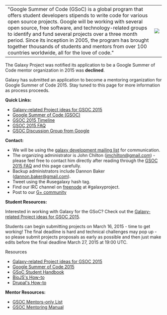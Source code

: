 <table>
  <tr>
    <td> "Google Summer of Code (GSoC) is a global program that offers student developers stipends to write code for various open source projects. Google will be working with several open source, free software, and technology-related groups to identify and fund several projects over a three month period. Since its inception in 2005, the program has brought together thousands of students and mentors from over 100 countries worldwide, all for the love of code." </td>
    <td> <img src="https://developers.google.com/open-source/soc/images/gsoc2015-300x270.jpg" /> </td>
  </tr>
</table>


The Galaxy Project was notified its application to be a Google Summer of Code mentor organization in 2015 was **declined**.

Galaxy has submitted an application to become a mentoring organization for Google Summer of Code 2015. Stay tuned to this page for more information as process proceeds.

**Quick Links:**

* [Galaxy-related Project ideas for GSOC 2015](/src/Develop/GSOC/2015Ideas/index.md)
* [Google Summer of Code (GSOC)](https://developers.google.com/open-source/soc/)
* [GSOC 2015 Timeline](http://www.google-melange.com/gsoc/events/google/gsoc2015)
* [GSOC 2015 FAQ](http://www.google-melange.com/gsoc/document/show/gsoc_program/google/gsoc2015/help_page)
* [GSOC Discussion Group from Google](https://groups.google.com/forum/#!forum/google-summer-of-code-discuss)

**Contact:**

* We will be using the [galaxy development mailing list](https://lists.galaxyproject.org/listinfo/galaxy-dev) for communication.
* The organizing administrator is John Chilton (jmchilton@gmail.com) - please feel free to contact him directly after reading through the [GSOC 2015 FAQ](http://www.google-melange.com/gsoc/document/show/gsoc_program/google/gsoc2015/help_page) and this page carefully.
* Backup administrators include Dannon Baker (dannon.baker@gmail.com).
* Tweet using the #usegalaxy hash tag.
* Find our IRC channel on [freenode](http://freenode.net/) at #galaxyproject.
* Post to our [G+ community](https://plus.google.com/u/0/communities/104005941793507319974)

**Student Resources:**

Interested in working with Galaxy for the GSoC? Check out the [Galaxy-related Project ideas for GSOC 2015](/src/Develop/GSOC/2015Ideas/index.md).

Students can begin submitting projects on March 16, 2015 - time to get working! The final deadline is hard and technical challenges may pop up - so please submit projects proposals as early as possible and then just make edits before the final deadline March 27, 2015 at 19:00 UTC.

Resources

* [Galaxy-related Project ideas for GSOC 2015](/src/Develop/GSOC/2015Ideas/index.md)
* [Google Summer of Code 2015](http://www.google-melange.com/gsoc/homepage/google/gsoc2015)
* [GSoC Student Handbook](http://en.flossmanuals.net/GSoCStudentGuide/)
* [BioJS's How-to](https://rostlab.org/services/biojs/gsoc.html)
* [Drupal's How-to](https://rostlab.org/services/biojs/gsoc.html)

**Mentor Resources:**

* [GSOC Mentors-only List](http://groups.google.com/group/google-summer-of-code-mentors-list)
* [GSOC Mentoring Manual](http://en.flossmanuals.net/GSoCMentoring/)

